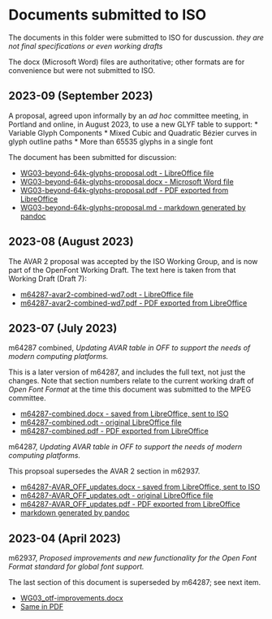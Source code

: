 # Documents submitted to ISO

The documents in this folder were submitted to ISO for duscussion.
*they are not final specifications or even working drafts*

The docx (Microsoft Word) files are authoritative;
other formats are for convenience but were not submitted to ISO.

## 2023-09 (September 2023)

A proposal,
agreed upon informally by an _ad hoc_ committee meeting,
in Portland and online,
in August 2023, to use a new GLYF table to support:
    * Variable Glyph Components
    * Mixed Cubic and Quadratic Bézier curves in glyph outline paths
    * More than 65535 glyphs in a single font

The document has been submitted for discussion:

   * [WG03-beyond-64k-glyphs-proposal.odt - LibreOffice file](WG03-beyond-64k-glyphs-proposal.odt)
   * [WG03-beyond-64k-glyphs-proposal.docx - Microsoft Word file](WG03-beyond-64k-glyphs-proposal.docx)
   * [WG03-beyond-64k-glyphs-proposal.pdf - PDF exported from LibreOffice](WG03-beyond-64k-glyphs-proposal.pdf)
   * [WG03-beyond-64k-glyphs-proposal.md - markdown generated by pandoc](WG03-beyond-64k-glyphs-proposal.md)




## 2023-08 (August 2023)

The AVAR 2 proposal was accepted by the ISO Working Group, and is now part of
the OpenFont Working Draft. The text here is taken from that Working Draft
(Draft 7):

   * [m64287-avar2-combined-wd7.odt - LibreOffice file](m64287-avar2-combined-wd7.odt)
   * [m64287-avar2-combined-wd7.pdf - PDF exported from LibreOffice](m64287-avar2-combined-wd7.pdf)

## 2023-07 (July 2023)

m64287 combined, _Updating AVAR table in OFF to support the needs of modern computing platforms._

This is a later version of m64287, and includes the full text, not just the changes. Note that section
numbers relate to the current working draft of _Open Font Format_ at the time this document was
submitted to the MPEG committee.

   * [m64287-combined.docx - saved from LibreOffice, sent to ISO](m64287-combined.docx)
   * [m64287-combined.odt - original LibreOffice file](m64287-combined.odt)
   * [m64287-combined.pdf - PDF exported from LibreOffice](m64287-combined.pdf)


m64287, _Updating AVAR table in OFF to support the needs of modern computing platforms._

This propsoal supersedes the AVAR 2 section in m62937.

   * [m64287-AVAR_OFF_updates.docx - saved from LibreOffice, sent to ISO](m64287-AVAR_OFF_updates.docx)
   * [m64287-AVAR_OFF_updates.odt - original LibreOffice file](m64287-AVAR_OFF_updates.odt)
   * [m64287-AVAR_OFF_updates.pdf - PDF exported from LibreOffice](m64287-AVAR_OFF_updates.pdf)
   * [markdown generated by pandoc](m64287-AVAR_OFF_updates.md)

## 2023-04 (April 2023)

m62937, _Proposed improvements and new functionality for the Open Font Format standard for global font support._

The last section of this document is superseded by m64287; see next item.

   * [WG03_otf-improvements.docx](./WG03_otf-improvements.docx)
   * [Same in PDF](./WG03_otf-improvements.pdf)

